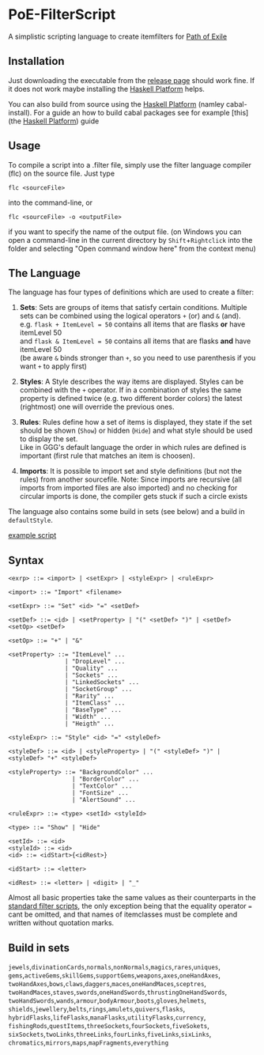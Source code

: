 # PoE-FilterScript
A simplistic scripting language to create itemfilters for [Path of Exile](https://www.pathofexile.com/)

## Installation
Just downloading the executable from the [release page](https://github.com/owestphal/PoE-FilterScript/releases)
should work fine. If it does not work maybe installing the [Haskell Platform](https://www.haskell.org/platform/)
helps.

You can also build from source using the [Haskell Platform](https://www.haskell.org/platform/) (namley cabal-install).
For a guide an how to build cabal packages see for example [this](the [Haskell Platform](https://www.haskell.org/platform/)) guide

## Usage
To compile a script into a .filter file, simply use the filter language compiler
(flc) on the source file.
Just type
```
flc <sourceFile>
```
into the command-line, or
```
flc <sourceFile> -o <outputFile>
```
if you want to specify the name of the output file.
(on Windows you can open a command-line in the current directory by
  `Shift`+`Rightclick` into the folder and selecting "Open command window here"
  from the context menu)

## The Language
The language has four types of definitions which are used to create a filter:

1. **Sets**: Sets are groups of items that satisfy certain conditions.
Multiple sets can be combined using the logical operators `+` (or) and `&` (and).  
e.g. `flask + ItemLevel = 50` contains all items that are flasks **or** have itemLevel 50  
and `flask & ItemLevel = 50` contains all items that are flasks **and** have itemLevel 50  
(be aware `&` binds stronger than `+`, so you need to use parenthesis if you want `+` to apply first)

2. **Styles**: A Style describes the way items are displayed.
Styles can be combined with the `+` operator. If in a combination of styles the same
property is defined twice (e.g. two different border colors) the latest (rightmost) one
will override the previous ones.

3. **Rules**: Rules define how a set of items is displayed, they state if the set should
be shown (`Show`) or hidden (`Hide`) and what style should be used to display the set.  
Like in GGG's default language the order in which rules are defined is important (first rule that matches an item is choosen).

4. **Imports**: It is possible to import set and style definitions (but not the rules)
 from another sourcefile.
Note: Since imports are recursive (all imports from imported files are also imported)
 and no checking for circular imports is done, the compiler gets stuck if such a circle
 exists

The language also contains some build in sets (see below) and a build in `defaultStyle`.

[example script](https://github.com/owestphal/PoE-FilterScript/blob/master/examples/ziggy.fs)

## Syntax
```
<exrp> ::= <import> | <setExpr> | <styleExpr> | <ruleExpr>

<import> ::= "Import" <filename>

<setExpr> ::= "Set" <id> "=" <setDef>

<setDef> ::= <id> | <setProperty> | "(" <setDef> ")" | <setDef> <setOp> <setDef>

<setOp> ::= "+" | "&"

<setProperty> ::= "ItemLevel" ...
                | "DropLevel" ...
                | "Quality" ...
                | "Sockets" ...
                | "LinkedSockets" ...
                | "SocketGroup" ...
                | "Rarity" ...
                | "ItemClass" ...
                | "BaseType" ...
                | "Width" ...
                | "Heigth" ...

<styleExpr> ::= "Style" <id> "=" <styleDef>

<styleDef> ::= <id> | <styleProperty> | "(" <styleDef> ")" | <styleDef> "+" <styleDef>

<styleProperty> ::= "BackgroundColor" ...
                  | "BorderColor" ...
                  | "TextColor" ...
                  | "FontSize" ...
                  | "AlertSound" ...

<ruleExpr> ::= <type> <setId> <styleId>

<type> ::= "Show" | "Hide"

<setId> ::= <id>
<styleId> ::= <id>
<id> ::= <idStart>{<idRest>}

<idStart> ::= <letter>

<idRest> ::= <letter> | <digit> | "_"
```
Almost all basic properties take the same values as their counterparts in the
[standard filter scripts](http://pathofexile.gamepedia.com/Item_filter),
the only exception being that the equality operator `=` cant be omitted,
and that names of itemclasses must be complete and written without quotation marks.

## Build in sets
`jewels`,`divinationCards`,`normals`,`nonNormals`,`magics`,`rares`,`uniques`,
`gems`,`activeGems`,`skillGems`,`supportGems`,`weapons`,`axes`,`oneHandAxes`,
`twoHandAxes`,`bows`,`claws`,`daggers`,`maces`,`oneHandMaces`,`sceptres`,
`twoHandMaces`,`staves`,`swords`,`oneHandSwords`,`thrustingOneHandSwords`,
`twoHandSwords`,`wands`,`armour`,`bodyArmour`,`boots`,`gloves`,`helmets`,
`shields`,`jewellery`,`belts`,`rings`,`amulets`,`quivers`,`flasks`,
`hybridFlasks`,`lifeFlasks`,`manaFlasks`,`utilityFlasks`,`currency`,
`fishingRods`,`questItems`,`threeSockets`,`fourSockets`,`fiveSokets`,
`sixSockets`,`twoLinks`,`threeLinks`,`fourLinks`,`fiveLinks`,`sixLinks`,
`chromatics`,`mirrors`,`maps`,`mapFragments`,`everything`
